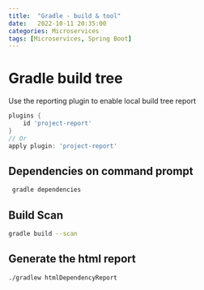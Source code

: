 ```yaml
---
title:  "Gradle - build & tool"
date:   2022-10-11 20:35:00
categories: Microservices
tags: [Microservices, Spring Boot]
---
```


# Gradle build tree

Use the reporting plugin to enable local build tree report

```groovy
plugins {
    id 'project-report'
}
// Or
apply plugin: 'project-report'
```

## Dependencies on command prompt

```sh
 gradle dependencies   
```

## Build Scan

```sh
gradle build --scan 
```

## Generate the html report

```sh
./gradlew htmlDependencyReport 
```